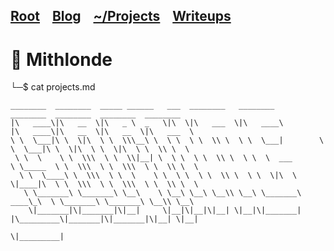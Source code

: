 <h2 class="menu-header" id="main">
<a href="https://github.com/Mithlonde/Mithlonde">Root</a>&#xA0;&#xA0;&#xA0;
<a href="https://github.com/Mithlonde/Mithlonde/blob/main/blog/index.md">Blog</a>&#xA0;&#xA0;&#xA0;
<a href="https://github.com/Mithlonde/Mithlonde/blob/main/projects/index.md">~/Projects</a>&#xA0;&#xA0;&#xA0;
<a href="https://github.com/Mithlonde/Mithlonde/blob/main/thm/thm.md">Writeups</a>&#xA0;&#xA0;&#xA0;
</h2>

# 👾 Mithlonde
└─$ cat projects.md
```
________  ________  _____ ______   ___  ________   ________          ________  ________  ________  ________      
|\   ____\|\   __  \|\   _ \  _   \|\  \|\   ___  \|\   ____\        |\   ____\|\   __  \|\   __  \|\   ___  \    
\ \  \___|\ \  \|\  \ \  \\\__\ \  \ \  \ \  \\ \  \ \  \___|        \ \  \___|\ \  \|\  \ \  \|\  \ \  \\ \  \   
 \ \  \    \ \  \\\  \ \  \\|__| \  \ \  \ \  \\ \  \ \  \  ___       \ \_____  \ \  \\\  \ \  \\\  \ \  \\ \  \  
  \ \  \____\ \  \\\  \ \  \    \ \  \ \  \ \  \\ \  \ \  \|\  \       \|____|\  \ \  \\\  \ \  \\\  \ \  \\ \  \ 
   \ \_______\ \_______\ \__\    \ \__\ \__\ \__\\ \__\ \_______\        ____\_\  \ \_______\ \_______\ \__\\ \__\
    \|_______|\|_______|\|__|     \|__|\|__|\|__| \|__|\|_______|       |\_________\|_______|\|_______|\|__| \|__|
                                                                        \|_________|     
```
